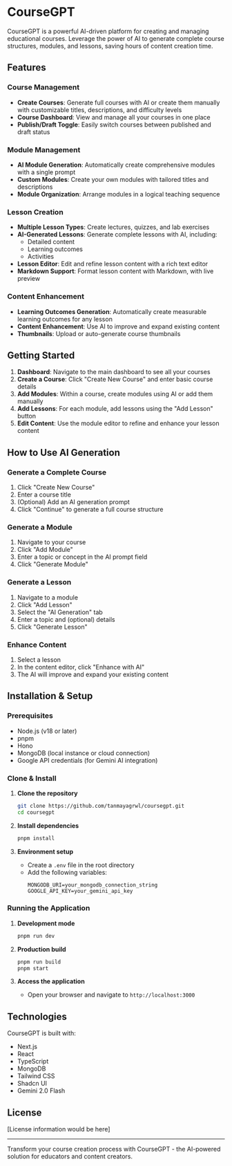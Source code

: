 # CourseGPT

CourseGPT is a powerful AI-driven platform for creating and managing educational courses. Leverage the power of AI to generate complete course structures, modules, and lessons, saving hours of content creation time.

## Features

### Course Management
- **Create Courses**: Generate full courses with AI or create them manually with customizable titles, descriptions, and difficulty levels
- **Course Dashboard**: View and manage all your courses in one place
- **Publish/Draft Toggle**: Easily switch courses between published and draft status

### Module Management
- **AI Module Generation**: Automatically create comprehensive modules with a single prompt
- **Custom Modules**: Create your own modules with tailored titles and descriptions
- **Module Organization**: Arrange modules in a logical teaching sequence

### Lesson Creation
- **Multiple Lesson Types**: Create lectures, quizzes, and lab exercises
- **AI-Generated Lessons**: Generate complete lessons with AI, including:
  - Detailed content
  - Learning outcomes
  - Activities
- **Lesson Editor**: Edit and refine lesson content with a rich text editor
- **Markdown Support**: Format lesson content with Markdown, with live preview

### Content Enhancement
- **Learning Outcomes Generation**: Automatically create measurable learning outcomes for any lesson
- **Content Enhancement**: Use AI to improve and expand existing content
- **Thumbnails**: Upload or auto-generate course thumbnails

## Getting Started

1. **Dashboard**: Navigate to the main dashboard to see all your courses
2. **Create a Course**: Click "Create New Course" and enter basic course details
3. **Add Modules**: Within a course, create modules using AI or add them manually
4. **Add Lessons**: For each module, add lessons using the "Add Lesson" button
5. **Edit Content**: Use the module editor to refine and enhance your lesson content

## How to Use AI Generation

### Generate a Complete Course
1. Click "Create New Course"
2. Enter a course title
3. (Optional) Add an AI generation prompt
4. Click "Continue" to generate a full course structure

### Generate a Module
1. Navigate to your course
2. Click "Add Module"
3. Enter a topic or concept in the AI prompt field
4. Click "Generate Module"

### Generate a Lesson
1. Navigate to a module
2. Click "Add Lesson"
3. Select the "AI Generation" tab
4. Enter a topic and (optional) details
5. Click "Generate Lesson"

### Enhance Content
1. Select a lesson
2. In the content editor, click "Enhance with AI"
3. The AI will improve and expand your existing content

## Installation & Setup

### Prerequisites
- Node.js (v18 or later)
- pnpm
- Hono
- MongoDB (local instance or cloud connection)
- Google API credentials (for Gemini AI integration)

### Clone & Install
1. **Clone the repository**
    ```bash
    git clone https://github.com/tanmayagrwl/coursegpt.git
    cd coursegpt
    ```

2. **Install dependencies**
    ```bash
    pnpm install
    ```

3. **Environment setup**
    - Create a `.env` file in the root directory
    - Add the following variables:
      ```
      MONGODB_URI=your_mongodb_connection_string
      GOOGLE_API_KEY=your_gemini_api_key
      ```

### Running the Application
1. **Development mode**
    ```bash
    pnpm run dev
    ```

2. **Production build**
    ```bash
    pnpm run build
    pnpm start
    ```

3. **Access the application**
    - Open your browser and navigate to `http://localhost:3000`


## Technologies

CourseGPT is built with:
- Next.js
- React
- TypeScript
- MongoDB
- Tailwind CSS
- Shadcn UI
- Gemini 2.0 Flash

## License

[License information would be here]



---

Transform your course creation process with CourseGPT - the AI-powered solution for educators and content creators.